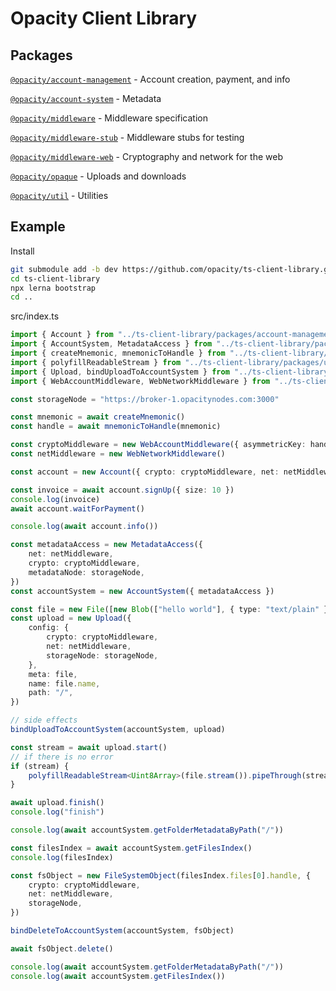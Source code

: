 # Opacity Client Library

## Packages

[`@opacity/account-management`](./packages/account-management) - Account creation, payment, and info

[`@opacity/account-system`](./packages/account-system) - Metadata

[`@opacity/middleware`](./packages/middleware) - Middleware specification

[`@opacity/middleware-stub`](./packages/middleware-stub) - Middleware stubs for testing

[`@opacity/middleware-web`](./packages/middleware-web) - Cryptography and network for the web

[`@opacity/opaque`](./packages/opaque) - Uploads and downloads

[`@opacity/util`](./packages/util) - Utilities

## Example

Install

```sh
git submodule add -b dev https://github.com/opacity/ts-client-library.git
cd ts-client-library
npx lerna bootstrap
cd ..
```

src/index.ts

```ts
import { Account } from "../ts-client-library/packages/account-management"
import { AccountSystem, MetadataAccess } from "../ts-client-library/packages/account-system"
import { createMnemonic, mnemonicToHandle } from "../ts-client-library/packages/util/src/mnemonic"
import { polyfillReadableStream } from "../ts-client-library/packages/util/src/streams"
import { Upload, bindUploadToAccountSystem } from "../ts-client-library/packages/opaque"
import { WebAccountMiddleware, WebNetworkMiddleware } from "../ts-client-library/packages/middleware-web"

const storageNode = "https://broker-1.opacitynodes.com:3000"

const mnemonic = await createMnemonic()
const handle = await mnemonicToHandle(mnemonic)

const cryptoMiddleware = new WebAccountMiddleware({ asymmetricKey: handle })
const netMiddleware = new WebNetworkMiddleware()

const account = new Account({ crypto: cryptoMiddleware, net: netMiddleware, storageNode })

const invoice = await account.signUp({ size: 10 })
console.log(invoice)
await account.waitForPayment()

console.log(await account.info())

const metadataAccess = new MetadataAccess({
	net: netMiddleware,
	crypto: cryptoMiddleware,
	metadataNode: storageNode,
})
const accountSystem = new AccountSystem({ metadataAccess })

const file = new File([new Blob(["hello world"], { type: "text/plain" })], "hello.txt")
const upload = new Upload({
	config: {
		crypto: cryptoMiddleware,
		net: netMiddleware,
		storageNode: storageNode,
	},
	meta: file,
	name: file.name,
	path: "/",
})

// side effects
bindUploadToAccountSystem(accountSystem, upload)

const stream = await upload.start()
// if there is no error
if (stream) {
	polyfillReadableStream<Uint8Array>(file.stream()).pipeThrough(stream)
}

await upload.finish()
console.log("finish")

console.log(await accountSystem.getFolderMetadataByPath("/"))

const filesIndex = await accountSystem.getFilesIndex()
console.log(filesIndex)

const fsObject = new FileSystemObject(filesIndex.files[0].handle, {
	crypto: cryptoMiddleware,
	net: netMiddleware,
	storageNode,
})

bindDeleteToAccountSystem(accountSystem, fsObject)

await fsObject.delete()

console.log(await accountSystem.getFolderMetadataByPath("/"))
console.log(await accountSystem.getFilesIndex())
```
